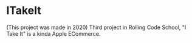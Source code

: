 # ITakeIt

(This project was made in 2020) Third project in Rolling Code School, "I Take It" is a kinda Apple ECommerce.
